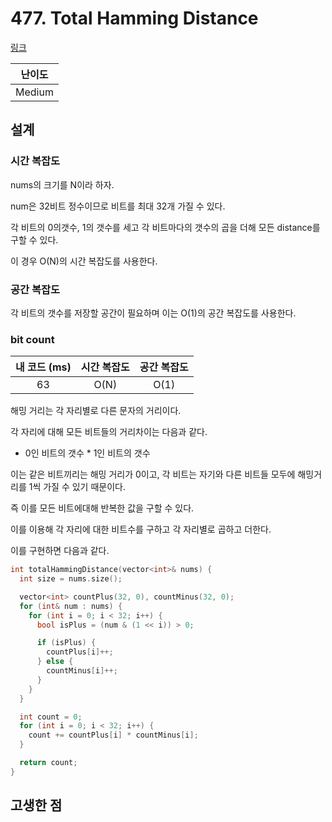 # 477. Total Hamming Distance

[링크](https://leetcode.com/problems/total-hamming-distance/)

| 난이도 |
| :----: |
| Medium |

## 설계

### 시간 복잡도

nums의 크기를 N이라 하자.

num은 32비트 정수이므로 비트를 최대 32개 가질 수 있다.

각 비트의 0의갯수, 1의 갯수를 세고 각 비트마다의 갯수의 곱을 더해 모든 distance를 구할 수 있다.

이 경우 O(N)의 시간 복잡도를 사용한다.

### 공간 복잡도

각 비트의 갯수를 저장할 공간이 필요하며 이는 O(1)의 공간 복잡도를 사용한다.

### bit count

| 내 코드 (ms) | 시간 복잡도 | 공간 복잡도 |
| :----------: | :---------: | :---------: |
|      63      |    O(N)     |    O(1)     |

해밍 거리는 각 자리별로 다른 문자의 거리이다.

각 자리에 대해 모든 비트들의 거리차이는 다음과 같다.

- 0인 비트의 갯수 \* 1인 비트의 갯수

이는 같은 비트끼리는 해밍 거리가 0이고, 각 비트는 자기와 다른 비트들 모두에 해밍거리를 1씩 가질 수 있기 때문이다.

즉 이를 모든 비트에대해 반복한 값을 구할 수 있다.

이를 이용해 각 자리에 대한 비트수를 구하고 각 자리별로 곱하고 더한다.

이를 구현하면 다음과 같다.

```cpp
int totalHammingDistance(vector<int>& nums) {
  int size = nums.size();

  vector<int> countPlus(32, 0), countMinus(32, 0);
  for (int& num : nums) {
    for (int i = 0; i < 32; i++) {
      bool isPlus = (num & (1 << i)) > 0;

      if (isPlus) {
        countPlus[i]++;
      } else {
        countMinus[i]++;
      }
    }
  }

  int count = 0;
  for (int i = 0; i < 32; i++) {
    count += countPlus[i] * countMinus[i];
  }

  return count;
}
```

## 고생한 점
